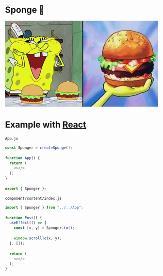 # Sponge 🧽
<p align="center"><img width="600px" src="assets/spongebob.jpg" alt="puppet core"></p>

# Example with [React](https://reactjs.org/)
`App.js`
```js
const Sponger = createSponge();

function App() {
  return (
    <></>
  );
}

export { Sponger };
```
`component/content/index.js`
```js
import { Sponger } from "../../App";

function Post() {
  useEffect(() => {
    const [x, y] = Sponger.to();

    window.scrollTo(x, y);
  }, []);
  
  return (
    <></>
  );
}
```
